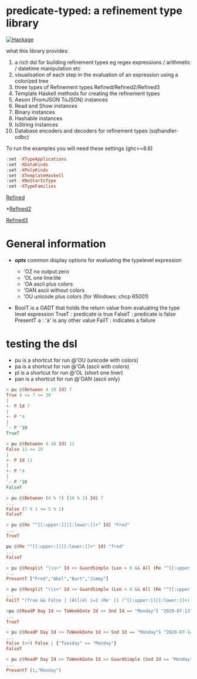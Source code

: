 # predicate-typed: a refinement type library

[![Hackage](https://img.shields.io/hackage/v/predicate-typed.svg?colorB=5d0ef0&style=flat)](https://hackage.haskell.org/package/predicate-typed)

what this library provides:
1. a rich dsl for building refinement types eg regex expressions / arithmetic / datetime manipulation etc
1. visualisation of each step in the evaluation of an expression using a colorized tree
1. three types of Refinement types Refined/Refined2/Refined3
1. Template Haskell methods for creating the refinement types
1. Aeson (FromJSON ToJSON) instances
1. Read and Show instances
1. Binary instances
1. Hashable instances
1. IsString instances
1. Database encoders and decoders for refinement types (sqlhandler-odbc)

To run the examples you will need these settings (ghc>=8.6)
```haskell
:set -XTypeApplications
:set -XDataKinds
:set -XPolyKinds
:set -XTemplateHaskell
:set -XNoStarIsType
:set -XTypeFamilies
```

[Refined](Refined.md)

*[Refined2](Refined2.md)

[Refined3](Refined3.md)

# General information

* **_opts_** common display options for evaluating the typelevel expression
  * 'OZ no output:zero
  * 'OL one line:lite
  * 'OA ascii plus colors
  * 'OAN ascii without colors
  * 'OU unicode plus colors (for Windows: chcp 65001)

* BoolT is a GADT that holds the return value from evaluating the type level expression
   TrueT : predicate is true
   FalseT : predicate is false
   PresentT a : 'a' is any other value
   FailT : indicates a failure


# testing the dsl

 * pu  is a shortcut for run @'OU  (unicode with colors)
 * pa  is a shortcut for run @'OA  (ascii with colors)
 * pl  is a shortcut for run @'OL  (short one liner)
 * pan is a shortcut for run @'OAN (ascii only)

```haskell
> pu @(Between 4 10 Id) 7
True 4 <= 7 <= 10
|
+- P Id 7
|
+- P '4
|
`- P '10
TrueT
```

```haskell
> pu @(Between 4 10 Id) 11
False 11 <= 10
|
+- P Id 11
|
+- P '4
|
`- P '10
FalseT
```

```haskell
> pu @(Between (4 % 7) (10 % 2) Id) 7
...
False (7 % 1 <= 5 % 1)
FalseT
```

```haskell
> pu @(Re "^[[:upper:]][[:lower:]]+" Id) "Fred"
...
TrueT
```

```haskell
pu @(Re "^[[:upper:]][[:lower:]]+" Id) "fred"
...
FalseT
```

```haskell
> pu @(Resplit "\\s+" Id >> GuardSimple (Len > 0 && All (Re "^[[:upper:]][[:lower:]]+" Id) Id)) "Fred Abel Bart Jimmy"
...
PresentT ["Fred","Abel","Bart","Jimmy"]
```

```haskell
> pu @(Resplit "\\s+" Id >> GuardSimple (Len > 0 && All (Re "^[[:upper:]][[:lower:]]+" Id) Id)) "Fred Abel bart Jimmy"
...
FailT "(True && False | (All(4) i=2 (Re' [] (^[[:upper:]][[:lower:]]+) | bart)))"
```

```haskell
>pu @(ReadP Day Id >> ToWeekDate Id >> Snd Id == "Monday") "2020-07-13"
...
TrueT
```

```haskell
> pu @(ReadP Day Id >> ToWeekDate Id >> Snd Id == "Monday") "2020-07-14"
...
False (>>) False | {"Tuesday" == "Monday"}
FalseT
```

```haskell
> pu @(ReadP Day Id >> ToWeekDate Id >> GuardSimple (Snd Id == "Monday")) "2020-07-13"
...
PresentT (1,"Monday")
```


